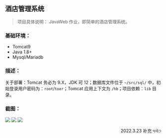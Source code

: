 ## 酒店管理系统

> 项目具体说明： JavaWeb 作业，即简单的酒店管理系统。

### 基础环境：

- Tomcat9
- Java 1.8+
- Mysql/Mariadb

### 描述：

关于部署：Tomcat 务必为 9.X，JDK 可 12；数据库文件位于 `~/src/sql/` 中，初始登录用户密码为：`root`/`toor`；Tomcat 应用上下文为 `/hb`；项目依赖：`lib` 目录。

### 截图：

![](https://camo.githubusercontent.com/8ffcdd6548c7827ab1211f0856d2b20efed76ee9a7945153dc9dac10cce4810e/687474703a2f2f7778312e73696e61696d672e636e2f6c617267652f65316230393239316c79316674326a617a646937376a32313873306f35337a382e6a7067)
![](https://camo.githubusercontent.com/661867f60ceb8ed62e32bddabc2ecf8a525b5ce8b6659d050adb4dc86e4cbe70/687474703a2f2f7778322e73696e61696d672e636e2f6c617267652f65316230393239316c79316674326a6234637036736a32313873306f356232392e6a7067)
![](https://camo.githubusercontent.com/9e870dc54e2ab024f85c4cf2b7d725a6fa16615f809200cd6b2f5a2de36e91f7/687474703a2f2f7778322e73696e61696d672e636e2f6c617267652f65316230393239316c79316674326a6237663630626a32313873306f3571346e2e6a7067)

<p align='end'>2022.3.23 补充 ੧ᐛ੭ </p> 
